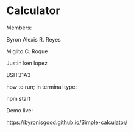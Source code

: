 # Calculator

Members:

Byron Alexis R. Reyes

Miglito C. Roque

Justin ken lopez

BSIT31A3

how to run;
in terminal type: 

npm start

Demo live:

https://byronisgood.github.io/Simple-calculator/
